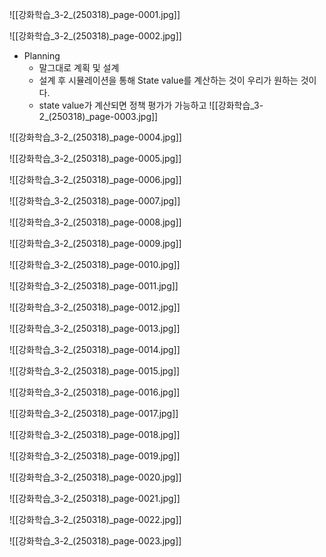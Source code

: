 

![[강화학습_3-2_(250318)_page-0001.jpg]]

![[강화학습_3-2_(250318)_page-0002.jpg]]
- Planning
	- 말그대로 계획 및 설계
	- 설계 후 시뮬레이션을 통해 State value를 계산하는 것이 우리가 원하는 것이다.
	- state value가 계산되면 정책 평가가 가능하고 
![[강화학습_3-2_(250318)_page-0003.jpg]]

![[강화학습_3-2_(250318)_page-0004.jpg]]

![[강화학습_3-2_(250318)_page-0005.jpg]]

![[강화학습_3-2_(250318)_page-0006.jpg]]

![[강화학습_3-2_(250318)_page-0007.jpg]]

![[강화학습_3-2_(250318)_page-0008.jpg]]

![[강화학습_3-2_(250318)_page-0009.jpg]]


![[강화학습_3-2_(250318)_page-0010.jpg]]

![[강화학습_3-2_(250318)_page-0011.jpg]]

![[강화학습_3-2_(250318)_page-0012.jpg]]

![[강화학습_3-2_(250318)_page-0013.jpg]]

![[강화학습_3-2_(250318)_page-0014.jpg]]

![[강화학습_3-2_(250318)_page-0015.jpg]]

![[강화학습_3-2_(250318)_page-0016.jpg]]

![[강화학습_3-2_(250318)_page-0017.jpg]]

![[강화학습_3-2_(250318)_page-0018.jpg]]

![[강화학습_3-2_(250318)_page-0019.jpg]]

![[강화학습_3-2_(250318)_page-0020.jpg]]

![[강화학습_3-2_(250318)_page-0021.jpg]]

![[강화학습_3-2_(250318)_page-0022.jpg]]

![[강화학습_3-2_(250318)_page-0023.jpg]]